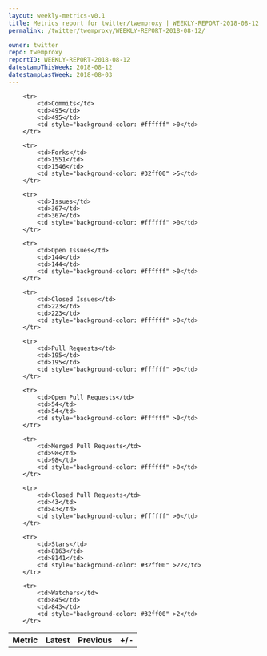 ```yaml
---
layout: weekly-metrics-v0.1
title: Metrics report for twitter/twemproxy | WEEKLY-REPORT-2018-08-12
permalink: /twitter/twemproxy/WEEKLY-REPORT-2018-08-12/

owner: twitter
repo: twemproxy
reportID: WEEKLY-REPORT-2018-08-12
datestampThisWeek: 2018-08-12
datestampLastWeek: 2018-08-03
---
```




<table style="width: 100%;">
    <tr>
        <th>Metric</th>
        <th>Latest</th>
        <th>Previous</th>
        <th>+/-</th>
    </tr>

        <tr>
            <td>Commits</td>
            <td>495</td>
            <td>495</td>
            <td style="background-color: #ffffff" >0</td>
        </tr>
        
        <tr>
            <td>Forks</td>
            <td>1551</td>
            <td>1546</td>
            <td style="background-color: #32ff00" >5</td>
        </tr>
        
        <tr>
            <td>Issues</td>
            <td>367</td>
            <td>367</td>
            <td style="background-color: #ffffff" >0</td>
        </tr>
        
        <tr>
            <td>Open Issues</td>
            <td>144</td>
            <td>144</td>
            <td style="background-color: #ffffff" >0</td>
        </tr>
        
        <tr>
            <td>Closed Issues</td>
            <td>223</td>
            <td>223</td>
            <td style="background-color: #ffffff" >0</td>
        </tr>
        
        <tr>
            <td>Pull Requests</td>
            <td>195</td>
            <td>195</td>
            <td style="background-color: #ffffff" >0</td>
        </tr>
        
        <tr>
            <td>Open Pull Requests</td>
            <td>54</td>
            <td>54</td>
            <td style="background-color: #ffffff" >0</td>
        </tr>
        
        <tr>
            <td>Merged Pull Requests</td>
            <td>98</td>
            <td>98</td>
            <td style="background-color: #ffffff" >0</td>
        </tr>
        
        <tr>
            <td>Closed Pull Requests</td>
            <td>43</td>
            <td>43</td>
            <td style="background-color: #ffffff" >0</td>
        </tr>
        
        <tr>
            <td>Stars</td>
            <td>8163</td>
            <td>8141</td>
            <td style="background-color: #32ff00" >22</td>
        </tr>
        
        <tr>
            <td>Watchers</td>
            <td>845</td>
            <td>843</td>
            <td style="background-color: #32ff00" >2</td>
        </tr>
        
</table>
